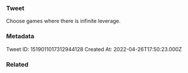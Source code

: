 ### Tweet
Choose games where there is infinite leverage.

### Metadata
Tweet ID: 1519011017312944128
Created At: 2022-04-26T17:50:23.000Z

### Related

